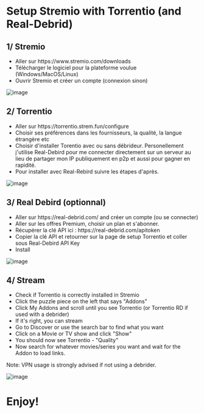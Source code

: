 # Setup Stremio with Torrentio (and Real-Debrid)

## 1/ Stremio

<p align="left">
  <ul>
<li>Aller sur https://www.stremio.com/downloads</li>
<li>Télécharger le logiciel pour la plateforme voulue (Windows/MacOS/Linux)</li>
<li>Ouvrir Stremio et créer un compte (connexion sinon)</li>
  </ul>
</p>

![image](https://i.imgur.com/Berb9mU.png)

## 2/ Torrentio
<p align="left">
  <ul>
    <li>Aller sur https://torrentio.strem.fun/configure</li>
<li>Choisir ses préférences dans les fournisseurs, la qualité, la langue étrangère etc</li>
<li>Choisir d'installer Torentio avec ou sans débrideur. Personellement j'utilise Real-Debird pour me connecter directement sur un serveur au lieu de partager mon IP publiquement en p2p et aussi pour gagner en rapidité.</li>
<li>Pour installer avec Real-Rebird suivre les étapes d'après.</li>
  </ul>
</p>

![image](https://i.imgur.com/9S27HkW.png)

## 3/ Real Debird (optionnal)
<p align="left">
  <ul>
    <li>Aller sur https://real-debrid.com/ and créer un compte (ou se connecter)</li>
<li>Aller sur les offres Premium, choisir un plan et s'abonner.</li>
<li>Récupérer la clé API ici : https://real-debrid.com/apitoken</li>
<li>Copier la clé API et retourner sur la page de setup Torrentio et coller sous Real-Debird API Key</li>
<li>Install</li>
  </ul>
</p>

![image](https://i.imgur.com/Zyf0QOt.png)

## 4/ Stream

<p align="left">
  <ul>
<li>Check if Torrentio is correctly installed in Stremio</li>
<li>Click the puzzle piece on the left that says "Addons"</li>
<li>Click My Addons and scroll until you see Torrentio (or Torrentio RD if used with a debrider)</li>
<li>If it's right, you can stream</li>
<li>Go to Discover or use the search bar to find what you want</li>
<li>Click on a Movie or TV show and click "Show"</li>
<li>You should now see Torrentio - "Quality"</li>
<li>Now search for whatever movies/series you want and wait for the Addon to load links.</li>
  </ul>
</p>

Note: VPN usage is strongly advised if not using a debrider.

![image](https://i.imgur.com/m4SlP6O.png)

# Enjoy!
